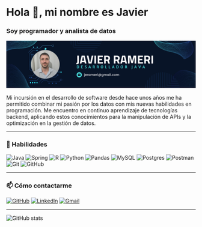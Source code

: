 # Hola 👋, mi nombre es Javier
### Soy programador y analista de datos
![Soy programador y analista de datos](https://github.com/javote94/javote94/raw/main/banner-git-hub.png)

Mi incursión en el desarrollo de software desde hace unos años me ha permitido combinar mi pasión por los datos con mis nuevas habilidades en programación. Me encuentro en continuo aprendizaje de tecnologías backend, aplicando estos conocimientos para la manipulación de APIs y la optimización en la gestión de datos.

---
### 🧰 Habilidades
![Java](https://img.shields.io/badge/java-%23ED8B00.svg?style=for-the-badge&logo=openjdk&logoColor=white) ![Spring](https://img.shields.io/badge/spring-%236DB33F.svg?style=for-the-badge&logo=spring&logoColor=white) ![R](https://img.shields.io/badge/r-%23276DC3.svg?style=for-the-badge&logo=r&logoColor=white) ![Python](https://img.shields.io/badge/python-3670A0?style=for-the-badge&logo=python&logoColor=ffdd54) ![Pandas](https://img.shields.io/badge/pandas-%23150458.svg?style=for-the-badge&logo=pandas&logoColor=white) ![MySQL](https://img.shields.io/badge/mysql-4479A1.svg?style=for-the-badge&logo=mysql&logoColor=white) ![Postgres](https://img.shields.io/badge/postgres-%23316192.svg?style=for-the-badge&logo=postgresql&logoColor=white) ![Postman](https://img.shields.io/badge/Postman-FF6C37?style=for-the-badge&logo=postman&logoColor=white) ![Git](https://img.shields.io/badge/git-%23F05033.svg?style=for-the-badge&logo=git&logoColor=white) ![GitHub](https://img.shields.io/badge/github-%23121011.svg?style=for-the-badge&logo=github&logoColor=white)

---
### 📫 Cómo contactarme

[![GitHub](https://img.shields.io/badge/GitHub-%2312100E.svg?style=for-the-badge&logo=github&logoColor=white)](https://github.com/javote94)
[![LinkedIn](https://img.shields.io/badge/LinkedIn-%230077B5.svg?style=for-the-badge&logo=linkedin&logoColor=white)](https://www.linkedin.com/in/javier-rameri/)
[![Gmail](https://img.shields.io/badge/Gmail-D14836?style=for-the-badge&logo=gmail&logoColor=white)](mailto:jerameri@gmail.com)

---
![GitHub stats](https://github-readme-stats.vercel.app/api?username=javote94&show_icons=true)  

